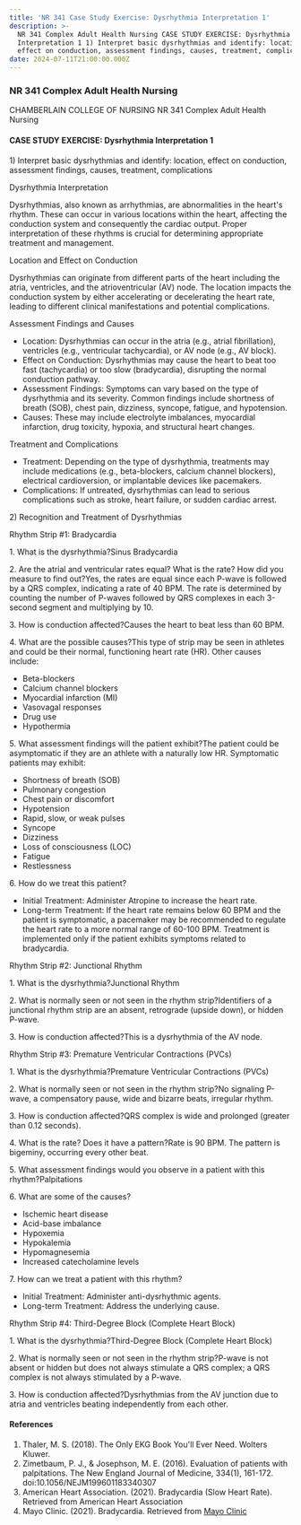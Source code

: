 ```yaml
---
title: 'NR 341 Case Study Exercise: Dysrhythmia Interpretation 1'
description: >-
  NR 341 Complex Adult Health Nursing CASE STUDY EXERCISE: Dysrhythmia
  Interpretation 1 1) Interpret basic dysrhythmias and identify: location,
  effect on conduction, assessment findings, causes, treatment, complications
date: 2024-07-11T21:00:00.000Z
---
```


### NR 341 Complex Adult Health Nursing

CHAMBERLAIN COLLEGE OF NURSING NR 341 Complex Adult Health Nursing

#### CASE STUDY EXERCISE: Dysrhythmia Interpretation 1

1\) Interpret basic dysrhythmias and identify: location, effect on conduction, assessment findings, causes, treatment, complications

Dysrhythmia Interpretation

Dysrhythmias, also known as arrhythmias, are abnormalities in the heart's rhythm. These can occur in various locations within the heart, affecting the conduction system and consequently the cardiac output. Proper interpretation of these rhythms is crucial for determining appropriate treatment and management.

Location and Effect on Conduction

Dysrhythmias can originate from different parts of the heart including the atria, ventricles, and the atrioventricular (AV) node. The location impacts the conduction system by either accelerating or decelerating the heart rate, leading to different clinical manifestations and potential complications.

Assessment Findings and Causes

* Location: Dysrhythmias can occur in the atria (e.g., atrial fibrillation), ventricles (e.g., ventricular tachycardia), or AV node (e.g., AV block).
* Effect on Conduction: Dysrhythmias may cause the heart to beat too fast (tachycardia) or too slow (bradycardia), disrupting the normal conduction pathway.
* Assessment Findings: Symptoms can vary based on the type of dysrhythmia and its severity. Common findings include shortness of breath (SOB), chest pain, dizziness, syncope, fatigue, and hypotension.
* Causes: These may include electrolyte imbalances, myocardial infarction, drug toxicity, hypoxia, and structural heart changes.

Treatment and Complications

* Treatment: Depending on the type of dysrhythmia, treatments may include medications (e.g., beta-blockers, calcium channel blockers), electrical cardioversion, or implantable devices like pacemakers.
* Complications: If untreated, dysrhythmias can lead to serious complications such as stroke, heart failure, or sudden cardiac arrest.

2\) Recognition and Treatment of Dysrhythmias

Rhythm Strip #1: Bradycardia

1\. What is the dysrhythmia?Sinus Bradycardia

2\. Are the atrial and ventricular rates equal? What is the rate? How did you measure to find out?Yes, the rates are equal since each P-wave is followed by a QRS complex, indicating a rate of 40 BPM. The rate is determined by counting the number of P-waves followed by QRS complexes in each 3-second segment and multiplying by 10.

3\. How is conduction affected?Causes the heart to beat less than 60 BPM.

4\. What are the possible causes?This type of strip may be seen in athletes and could be their normal, functioning heart rate (HR). Other causes include:

* Beta-blockers
* Calcium channel blockers
* Myocardial infarction (MI)
* Vasovagal responses
* Drug use
* Hypothermia

5\. What assessment findings will the patient exhibit?The patient could be asymptomatic if they are an athlete with a naturally low HR. Symptomatic patients may exhibit:

* Shortness of breath (SOB)
* Pulmonary congestion
* Chest pain or discomfort
* Hypotension
* Rapid, slow, or weak pulses
* Syncope
* Dizziness
* Loss of consciousness (LOC)
* Fatigue
* Restlessness

6\. How do we treat this patient?

* Initial Treatment: Administer Atropine to increase the heart rate.
* Long-term Treatment: If the heart rate remains below 60 BPM and the patient is symptomatic, a pacemaker may be recommended to regulate the heart rate to a more normal range of 60-100 BPM. Treatment is implemented only if the patient exhibits symptoms related to bradycardia.

Rhythm Strip #2: Junctional Rhythm

1\. What is the dysrhythmia?Junctional Rhythm

2\. What is normally seen or not seen in the rhythm strip?Identifiers of a junctional rhythm strip are an absent, retrograde (upside down), or hidden P-wave.

3\. How is conduction affected?This is a dysrhythmia of the AV node.

Rhythm Strip #3: Premature Ventricular Contractions (PVCs)

1\. What is the dysrhythmia?Premature Ventricular Contractions (PVCs)

2\. What is normally seen or not seen in the rhythm strip?No signaling P-wave, a compensatory pause, wide and bizarre beats, irregular rhythm.

3\. How is conduction affected?QRS complex is wide and prolonged (greater than 0.12 seconds).

4\. What is the rate? Does it have a pattern?Rate is 90 BPM. The pattern is bigeminy, occurring every other beat.

5\. What assessment findings would you observe in a patient with this rhythm?Palpitations

6\. What are some of the causes?

* Ischemic heart disease
* Acid-base imbalance
* Hypoxemia
* Hypokalemia
* Hypomagnesemia
* Increased catecholamine levels

7\. How can we treat a patient with this rhythm?

* Initial Treatment: Administer anti-dysrhythmic agents.
* Long-term Treatment: Address the underlying cause.

Rhythm Strip #4: Third-Degree Block (Complete Heart Block)

1\. What is the dysrhythmia?Third-Degree Block (Complete Heart Block)

2\. What is normally seen or not seen in the rhythm strip?P-wave is not absent or hidden but does not always stimulate a QRS complex; a QRS complex is not always stimulated by a P-wave.

3\. How is conduction affected?Dysrhythmias from the AV junction due to atria and ventricles beating independently from each other.

#### References

1. Thaler, M. S. (2018). The Only EKG Book You'll Ever Need. Wolters Kluwer.
2. Zimetbaum, P. J., & Josephson, M. E. (2016). Evaluation of patients with palpitations. The New England Journal of Medicine, 334(1), 161-172. doi:10.1056/NEJM199601183340307
3. American Heart Association. (2021). Bradycardia (Slow Heart Rate). Retrieved from American Heart Association
4. Mayo Clinic. (2021). Bradycardia. Retrieved from [Mayo Clinic](https://www.mayoclinic.org/diseases-conditions/bradycardia/symptoms-causes/syc-20355474)
